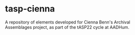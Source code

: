 # tasp-cienna
A repository of elements developed for Cienna Benn's Archival Assemblages project, as part of the tASP22 cycle at AADHum.
